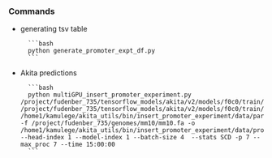 ### Commands

- generating tsv table
    
        ```bash 
        python generate_promoter_expt_df.py
        ```
    
    
    
- Akita predictions
    
        ```bash
        python multiGPU_insert_promoter_experiment.py /project/fudenber_735/tensorflow_models/akita/v2/models/f0c0/train/params.json /project/fudenber_735/tensorflow_models/akita/v2/models/f0c0/train/model1_best.h5 /home1/kamulege/akita_utils/bin/insert_promoter_experiment/data/parameters_combo.tsv -f /project/fudenber_735/genomes/mm10/mm10.fa -o /home1/kamulege/akita_utils/bin/insert_promoter_experiment/data/promoter_scores --head-index 1 --model-index 1 --batch-size 4  --stats SCD -p 7 --max_proc 7 --time 15:00:00
        ```